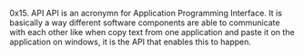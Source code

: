 0x15. API
API is an acronymn for Application Programming Interface.
It is basically a way different software components are able to communicate
with each other like when copy text from one application and paste it on the
application on windows, it is the API that enables this to happen.
